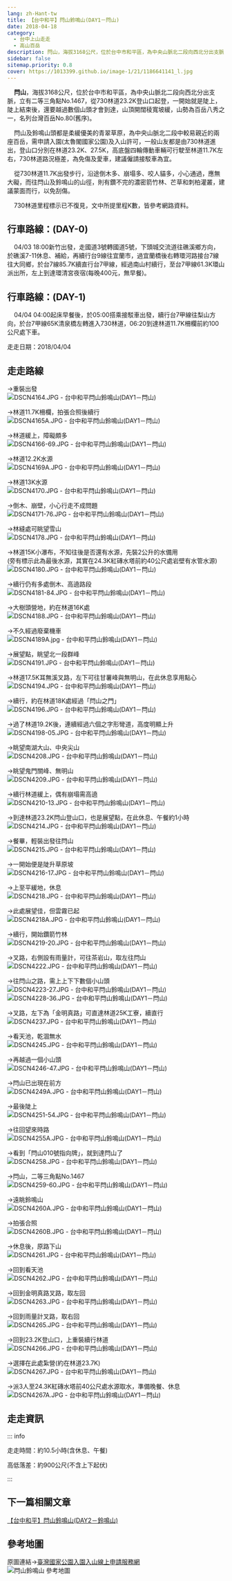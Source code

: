 ```yaml
---
lang: zh-Hant-tw
title: 【台中和平】閂山鈴鳴山(DAY1－閂山)
date: 2018-04-18
category: 
  - 台中上山走走
  - 高山百岳
description: 閂山，海拔3168公尺，位於台中市和平區，為中央山脈北二段向西北分出支脈，立有二等三角點No.1467，從730林道23.2K登山口起登，一開始就是陡上，陡上結束後，還要越過數個山頭才會到達，山頂開闊稜寬坡緩，山勢為百岳八秀之一，名列台灣百岳No.80(舊序)。 閂山及鈴鳴山頭都是柔緩優美的青翠草原，為中央山脈北二段中較易親近的兩座百岳，需申請入園(太魯閣國家公園)及入山許可，一般山友都是由730林道進出，登山口分別在林道23.2K、27.5K，高底盤四輪傳動車輛可行駛至林道11.7K左右，730林道路況極差，為免傷及愛車，建議僱請接駁車為宜。
sidebar: false
sitemap.priority: 0.8
cover: https://1013399.github.io/image-1/21/1186641141_l.jpg
---
```


    **閂山**，海拔3168公尺，位於台中市和平區，為中央山脈北二段向西北分出支脈，立有二等三角點No.1467，從730林道23.2K登山口起登，一開始就是陡上，陡上結束後，還要越過數個山頭才會到達，山頂開闊稜寬坡緩，山勢為百岳八秀之一，名列台灣百岳No.80(舊序)。

    閂山及鈴鳴山頭都是柔緩優美的青翠草原，為中央山脈北二段中較易親近的兩座百岳，需申請入園(太魯閣國家公園)及入山許可，一般山友都是由730林道進出，登山口分別在林道23.2K、27.5K，高底盤四輪傳動車輛可行駛至林道11.7K左右，730林道路況極差，為免傷及愛車，建議僱請接駁車為宜。  

    從730林道11.7K出發步行，沿途倒木多、崩塌多、咬人貓多，小心通過，應無大礙，而往閂山及鈴鳴山的山徑，則有鑽不完的濃密箭竹林、芒草和刺柏灌叢，建議蒙面而行，以免刮傷。  

    730林道里程標示已不復見，文中所提里程K數，皆參考網路資料。

<!-- TODO: 導正圖片 -->

## 行車路線：(DAY-0)  
    04/03 18:00新竹出發，走國道3號轉國道5號，下頭城交流道往礁溪鄉方向，於礁溪7-11休息、補給，再續行台9線往宜蘭市，過宜蘭橋後右轉環河路接台7線往大同鄉，於台7線85.7K續直行台7甲線，經過南山村續行，至台7甲線61.3K環山派出所，左上到達環清宮夜宿(每晚400元，無早餐)。

## 行車路線：(DAY-1)  
    04/04 04:00起床早餐後，於05:00搭乘接駁車出發，續行台7甲線往梨山方向，於台7甲線65K清泉橋左轉進入730林道，06:20到達林道11.7K柵欄前約100公尺處下車。

走走日期：2018/04/04

## 走走路線
→重裝出發  
![DSCN4164.JPG - 台中和平閂山鈴鳴山(DAY1－閂山)](https://1013399.github.io/image-1/21/1186640199_l.jpg)

→林道11.7K柵欄，拍張合照後續行  
![DSCN4165A.JPG - 台中和平閂山鈴鳴山(DAY1－閂山)](https://1013399.github.io/image-1/21/1186643079_l.jpg)

→林道緩上，障礙頗多  
![DSCN4166-69.JPG - 台中和平閂山鈴鳴山(DAY1－閂山)](https://1013399.github.io/image-1/21/1186642199_l.jpg)

→林道12.2K水源  
![DSCN4169A.JPG - 台中和平閂山鈴鳴山(DAY1－閂山)](https://1013399.github.io/image-1/21/1186640605_l.jpg)

→林道13K水源  
![DSCN4170.JPG - 台中和平閂山鈴鳴山(DAY1－閂山)](https://1013399.github.io/image-1/21/1186640519_l.jpg)

→倒木、崩壁，小心行走不成問題  
![DSCN4171-76.JPG - 台中和平閂山鈴鳴山(DAY1－閂山)](https://1013399.github.io/image-1/21/1186642609_l.jpg)

→林縫處可眺望雪山  
![DSCN4178.JPG - 台中和平閂山鈴鳴山(DAY1－閂山)](https://1013399.github.io/image-1/21/1186640608_l.jpg)

→林道15K小瀑布，不知往後是否還有水源，先裝2公升的水備用  
(旁有標示此為最後水源，其實在24.3K紅磚水塔前約40公尺處岩壁有水管水源)  
![DSCN4180.JPG - 台中和平閂山鈴鳴山(DAY1－閂山)](https://1013399.github.io/image-1/21/1186641686_l.jpg)

→續行仍有多處倒木、高遶路段  
![DSCN4181-84.JPG - 台中和平閂山鈴鳴山(DAY1－閂山)](https://1013399.github.io/image-1/21/1186641687_l.jpg)

→大樹頭營地，約在林道16K處  
![DSCN4188.JPG - 台中和平閂山鈴鳴山(DAY1－閂山)](https://1013399.github.io/image-1/21/1186643081_l.jpg)

→不久經過廢棄機車  
![DSCN4189A.jpg - 台中和平閂山鈴鳴山(DAY1－閂山)](https://1013399.github.io/image-1/21/1186642490_l.jpg)

→展望點，眺望北一段群峰  
![DSCN4191.JPG - 台中和平閂山鈴鳴山(DAY1－閂山)](https://1013399.github.io/image-1/21/1186642297_l.jpg)

→林道17.5K耳無溪叉路，左下可往甘薯峰與無明山，在此休息享用點心  
![DSCN4194.JPG - 台中和平閂山鈴鳴山(DAY1－閂山)](https://1013399.github.io/image-1/21/1186640611_l.jpg)

→續行，約在林道18K處經過「閂山之門」  
![DSCN4196.JPG - 台中和平閂山鈴鳴山(DAY1－閂山)](https://1013399.github.io/image-1/21/1186640821_l.jpg)

→過了林道19.2K後，連續經過六個之字形彎道，高度明顯上升  
![DSCN4198-05.JPG - 台中和平閂山鈴鳴山(DAY1－閂山)](https://1013399.github.io/image-1/21/1186640521_l.jpg)

→眺望南湖大山、中央尖山  
![DSCN4208.JPG - 台中和平閂山鈴鳴山(DAY1－閂山)](https://1013399.github.io/image-1/21/1186641141_l.jpg)

→眺望鬼門關峰、無明山  
![DSCN4209.JPG - 台中和平閂山鈴鳴山(DAY1－閂山)](https://1013399.github.io/image-1/21/1186640612_l.jpg)

→續行林道緩上，偶有崩塌需高遶  
![DSCN4210-13.JPG - 台中和平閂山鈴鳴山(DAY1－閂山)](https://1013399.github.io/image-1/21/1186641694_l.jpg)

→到達林道23.2K閂山登山口，也是展望點，在此休息、午餐約1小時  
![DSCN4214.JPG - 台中和平閂山鈴鳴山(DAY1－閂山)](https://1013399.github.io/image-1/21/1186643083_l.jpg)

→餐畢，輕裝出發往閂山  
![DSCN4215.JPG - 台中和平閂山鈴鳴山(DAY1－閂山)](https://1013399.github.io/image-1/21/1186641405_l.jpg)

→一開始便是陡升草原坡  
![DSCN4216-17.JPG - 台中和平閂山鈴鳴山(DAY1－閂山)](https://1013399.github.io/image-1/21/1186642491_l.jpg)

→上至平緩地，休息  
![DSCN4218.JPG - 台中和平閂山鈴鳴山(DAY1－閂山)](https://1013399.github.io/image-1/21/1186640209_l.jpg)

→此處展望佳，但雲霧已起  
![DSCN4218A.JPG - 台中和平閂山鈴鳴山(DAY1－閂山)](https://1013399.github.io/image-1/21/1186641143_l.jpg)

→續行，開始鑽箭竹林  
![DSCN4219-20.JPG - 台中和平閂山鈴鳴山(DAY1－閂山)](https://1013399.github.io/image-1/21/1186642201_l.jpg)

→叉路，右側設有雨量計，可往茶岩山，取左往閂山  
![DSCN4222.JPG - 台中和平閂山鈴鳴山(DAY1－閂山)](https://1013399.github.io/image-1/21/1186642020_l.jpg)

→往閂山之路，需上上下下數個小山頭  
![DSCN4223-27.JPG - 台中和平閂山鈴鳴山(DAY1－閂山)](https://1013399.github.io/image-1/21/1186640524_l.jpg)  
![DSCN4228-36.JPG - 台中和平閂山鈴鳴山(DAY1－閂山)](https://1013399.github.io/image-1/21/1186642088_l.jpg)

→叉路，左下為「金明真路」可直達林道25K工寮，續直行  
![DSCN4237.JPG - 台中和平閂山鈴鳴山(DAY1－閂山)](https://1013399.github.io/image-1/21/1186643016_l.jpg)

→看天池，乾涸無水  
![DSCN4245.JPG - 台中和平閂山鈴鳴山(DAY1－閂山)](https://1013399.github.io/image-1/21/1186641145_l.jpg)

→再越過一個小山頭  
![DSCN4246-47.JPG - 台中和平閂山鈴鳴山(DAY1－閂山)](https://1013399.github.io/image-1/21/1186641594_l.jpg)

→閂山已出現在前方  
![DSCN4249A.JPG - 台中和平閂山鈴鳴山(DAY1－閂山)](https://1013399.github.io/image-1/21/1186643180_l.jpg)

→最後陡上  
![DSCN4251-54.JPG - 台中和平閂山鈴鳴山(DAY1－閂山)](https://1013399.github.io/image-1/21/1186640621_l.jpg)

→往回望來時路  
![DSCN4255A.JPG - 台中和平閂山鈴鳴山(DAY1－閂山)](https://1013399.github.io/image-1/21/1186642023_l.jpg)

→看到「閂山010號指向牌」，就到達閂山了  
![DSCN4258.JPG - 台中和平閂山鈴鳴山(DAY1－閂山)](https://1013399.github.io/image-1/21/1186643266_l.jpg)

→閂山，二等三角點No.1467  
![DSCN4259-60.JPG - 台中和平閂山鈴鳴山(DAY1－閂山)](https://1013399.github.io/image-1/21/1186643018_l.jpg)

→遠眺鈴鳴山  
![DSCN4260A.JPG - 台中和平閂山鈴鳴山(DAY1－閂山)](https://1013399.github.io/image-1/21/1186643365_l.jpg)

→拍張合照  
![DSCN4260B.JPG - 台中和平閂山鈴鳴山(DAY1－閂山)](https://1013399.github.io/image-1/21/1186642025_l.jpg)

→休息後，原路下山  
![DSCN4261.JPG - 台中和平閂山鈴鳴山(DAY1－閂山)](https://1013399.github.io/image-1/21/1186643182_l.jpg)

→回到看天池  
![DSCN4262.JPG - 台中和平閂山鈴鳴山(DAY1－閂山)](https://1013399.github.io/image-1/21/1186643020_l.jpg)

→回到金明真路叉路，取左回  
![DSCN4263.JPG - 台中和平閂山鈴鳴山(DAY1－閂山)](https://1013399.github.io/image-1/21/1186642026_l.jpg)

→回到雨量計叉路，取右回  
![DSCN4265.JPG - 台中和平閂山鈴鳴山(DAY1－閂山)](https://1013399.github.io/image-1/21/1186640623_l.jpg)

→回到23.2K登山口，上重裝續行林道  
![DSCN4266.JPG - 台中和平閂山鈴鳴山(DAY1－閂山)](https://1013399.github.io/image-1/21/1186642203_l.jpg)

→選擇在此處紮營(約在林道23.7K)  
![DSCN4267.JPG - 台中和平閂山鈴鳴山(DAY1－閂山)](https://1013399.github.io/image-1/21/1186640825_l.jpg)

→派3人至24.3K紅磚水塔前40公尺處水源取水，準備晚餐、休息  
![DSCN4267A.JPG - 台中和平閂山鈴鳴山(DAY1－閂山)](https://1013399.github.io/image-1/21/1186640211_l.jpg)

## 走走資訊
::: info

走走時間：約10.5小時(含休息、午餐)

高低落差：約900公尺(不含上下起伏)

:::

## 下一篇相關文章
[【台中和平】閂山鈴鳴山(DAY2－鈴鳴山)](/posts/post-20-2018-04-20.md)

## 參考地圖
原圖連結→[臺灣國家公園入園入山線上申請服務網](https://npm.cpami.gov.tw/Data/infor_taroko_13.aspx)  
![閂山鈴鳴山 參考地圖](https://1013399.github.io/image-1/21/1186643267_l.jpg)